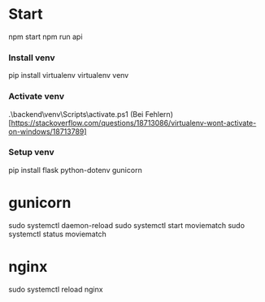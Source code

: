 # Start
npm start
npm run api

### Install venv
pip install virtualenv
virtualenv venv

### Activate venv
.\backend\venv\Scripts\activate.ps1
(Bei Fehlern)[https://stackoverflow.com/questions/18713086/virtualenv-wont-activate-on-windows/18713789]

### Setup venv
pip install flask python-dotenv gunicorn

# gunicorn
sudo systemctl daemon-reload
sudo systemctl start moviematch
sudo systemctl status moviematch

# nginx
sudo systemctl reload nginx

